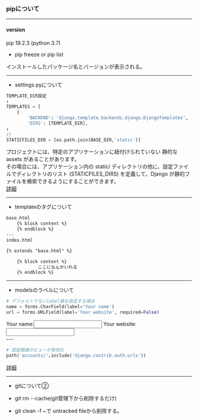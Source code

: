 
### pipについて
---

#### version
pip 19.2.3 (python 3.7)

- pip freeze or pip list

インストールしたパッケージ名とバージョンが表示される。

--- 
- settings.pyについて
```python
TEMPLATE_DIR設定
↓
TEMPLATES = [
    {
        'BACKEND': 'django.template.backends.django.DjangoTemplates',
        'DIRS': [TEMPLATE_DIR],
↓
//
STATICFILES_DIR = [os.path.join(BASE_DIR,'static')]
```
プロジェクトには、特定のアプリケーションに紐付けられていない 静的な assets があることがあります。<br />その場合には、アプリケーション内の static/ ディレクトリの他に、設定ファイルでディレクトリのリスト (STATICFILES_DIRS) を定義して、Django が静的ファイルを検索できるようにすることができます。<br/>
[詳細](https://docs.djangoproject.com/ja/3.0/howto/static-files/)

---

- templateのタグについて
```html
base.html
    {% block content %}
    {% endblock %}
---
index.html

{% extends "base.html" %}

    {% block content %}
            ここになんかいれる
    {% endblock %}
```
---
- modelsのラベルについて

```python
# デフォルトでないlabel値を指定する場合
name = forms.CharField(label='Your name')
url = forms.URLField(label='Your website', required=False)
```
<tr><th>Your name:</th><td><input type="text" name="name" required></td></tr>
<tr><th>Your website:</th><td><input type="url" name="url"></td></tr>
<br /> 
---


```python
# 認証関連のビューが有効化
path('accounts/',include('django.contrib.auth.urls'))
```
[詳細](https://github.com/django/django/blob/b9cf764be62e77b4777b3a75ec256f6209a57671/django/contrib/auth/urls.py)

---

- gitについて②

- git rm --cache(git管理下から削除するだけ)
- git clean -f ~で untracked fileから削除する。